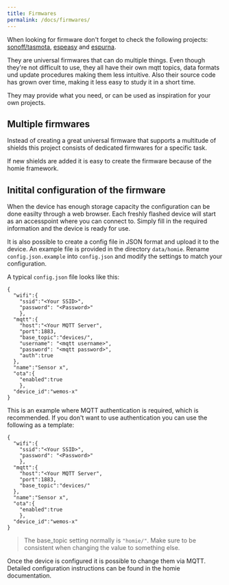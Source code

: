 ```yaml
---
title: Firmwares
permalink: /docs/firmwares/
---
```

When looking for firmware don't forget to check the following projects: [sonoff/tasmota](https://github.com/arendst/Sonoff-Tasmota/tree/development/sonoff), [espeasy](https://www.letscontrolit.com/wiki/index.php/ESPEasy) and [espurna](https://bitbucket.org/xoseperez/espurna). 

They are universal firmwares that can do multiple things. Even though they're not difficult to use,
they all have their own mqtt topics, data formats und update procedures making them less intuitive.
Also their source code has grown over time, making it less easy to study it in a short time.

They may provide what you need, or can be used as inspiration for your own projects.

## Multiple firmwares
Instead of creating a great universal firmware that supports a multitude of shields this project consists of dedicated firmwares for a specific task.

If new shields are added it is easy to create the firmware because of the homie framework.

## Initital configuration of the firmware
When the device has enough storage capacity the configuration can be done easilty through a web browser. Each freshly flashed device will start as an accesspoint where you can connect to. 
Simply fill in the required information and the device is ready for use.

It is also possible to create a config file in JSON format and upload it to the device. An example file is provided in the directory `data/homie`. Rename `config.json.example` into `config.json` and modify the settings to match your configuration.

A typical `config.json` file looks like this:

```
{
  "wifi":{
    "ssid":"<Your SSID>",
    "password": "<Password>"
    },
  "mqtt":{
    "host":"<Your MQTT Server",
    "port":1883,
    "base_topic":"devices/",
    "username": "<mqtt username>",
    "password": "<mqtt password>",
    "auth":true
  },
  "name":"Sensor x",
  "ota":{
    "enabled":true
    },
  "device_id":"wemos-x"
}
```
This is an example where MQTT authentication is required, which is recommended. If you don't want to use authentication you can use the following as a template:

```
{
  "wifi":{
    "ssid":"<Your SSID>",
    "password": "<Password>"
    },
  "mqtt":{
    "host":"<Your MQTT Server",
    "port":1883,
    "base_topic":"devices/"
  },
  "name":"Sensor x",
  "ota":{
    "enabled":true
    },
  "device_id":"wemos-x"
}
```
> The base_topic setting normally is `"homie/"`. Make sure to be consistent when changing the value to something else. 

Once the device is configured it is possible to change them via MQTT. Detailed configuration instructions can be found in the homie documentation. 


